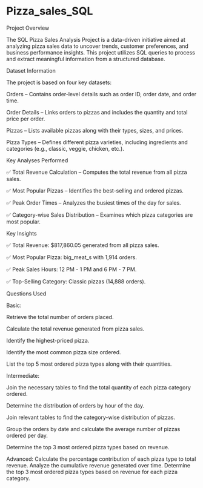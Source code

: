 # Pizza_sales_SQL
Project Overview

The SQL Pizza Sales Analysis Project is a data-driven initiative aimed at analyzing pizza sales data to uncover trends, customer preferences, and business performance insights. This project utilizes SQL queries to process and extract meaningful information from a structured database.

 Dataset Information

The project is based on four key datasets:

Orders – Contains order-level details such as order ID, order date, and order time.

Order Details – Links orders to pizzas and includes the quantity and total price per order.

Pizzas – Lists available pizzas along with their types, sizes, and prices.

Pizza Types – Defines different pizza varieties, including ingredients and categories (e.g., classic, veggie, chicken, etc.).

Key Analyses Performed

✅ Total Revenue Calculation – Computes the total revenue from all pizza sales.

✅ Most Popular Pizzas – Identifies the best-selling and ordered pizzas.

✅ Peak Order Times – Analyzes the busiest times of the day for sales.

✅ Category-wise Sales Distribution – Examines which pizza categories are most popular.

 Key Insights

✅ Total Revenue: $817,860.05 generated from all pizza sales.

✅ Most Popular Pizza: big_meat_s with 1,914 orders.

✅ Peak Sales Hours: 12 PM - 1 PM and 6 PM - 7 PM.

✅ Top-Selling Category: Classic pizzas (14,888 orders).
 
 Questions Used

Basic:

Retrieve the total number of orders placed.

Calculate the total revenue generated from pizza sales.

Identify the highest-priced pizza.

Identify the most common pizza size ordered.

List the top 5 most ordered pizza types along with their quantities.


Intermediate:

Join the necessary tables to find the total quantity of each pizza category ordered.

Determine the distribution of orders by hour of the day.

Join relevant tables to find the category-wise distribution of pizzas.

Group the orders by date and calculate the average number of pizzas ordered per day.

Determine the top 3 most ordered pizza types based on revenue.

Advanced:
Calculate the percentage contribution of each pizza type to total revenue.
Analyze the cumulative revenue generated over time.
Determine the top 3 most ordered pizza types based on revenue for each pizza category.

